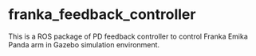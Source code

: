 # franka_feedback_controller
This is a ROS package of PD feedback controller to control Franka Emika Panda arm in Gazebo simulation environment.

